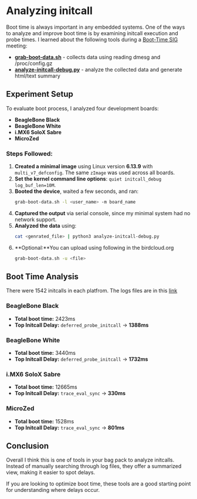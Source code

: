 # Analyzing initcall

Boot time is always important in any embedded systems. One of the ways to analyze and improve boot time is by examining initcall execution and probe times. I learned about the following tools during a [Boot-Time SIG](https://elinux.org/Boot-Time_SIG) meeting:

- [**grab-boot-data.sh**](https://birdcloud.org/boot-time/Boot-time_Tools) - collects data using reading dmesg and /proc/config.gz
- [**analyze-initcall-debug.py**](https://lore.kernel.org/linux-embedded/2289257.vFx2qVVIhK@fedora.fritz.box/T/#t) - analyze the collected data and generate html/text summary

## Experiment Setup

To evaluate boot process, I analyzed four development boards:

- **BeagleBone Black**
- **BeagleBone White**
- **i.MX6 SoloX Sabre**
- **MicroZed**

### Steps Followed:

1. **Created a minimal image** using Linux version **6.13.9** with `multi_v7_defconfig`. The same `zImage` was used across all boards.
2. **Set the kernel command line options**: `quiet initcall_debug log_buf_len=10M`.
3. **Booted the device**, waited a few seconds, and ran:
   ```sh
   grab-boot-data.sh -l <user_name> -m board_name
   ```
4. **Captured the output** via serial console, since my minimal system had no network support.
5. **Analyzed the data** using:
   ```sh
   cat <genrated_file> | python3 analyze-initcall-debug.py
   ```
6. **Optional:**You can upload using following in the birdcloud.org
   ```sh
   grab-boot-data.sh -u <file>
   ```

## Boot Time Analysis

There were 1542 initcalls in each platfrom. The logs files are in this [link](https://birdcloud.org/boot-time/Boot_Data_Set_Summary?action=BootRegion.machine_list_by_lab&lab=manish_labs)

### BeagleBone Black

- **Total boot time:** 2423ms
- **Top Initcall Delay:** `deferred_probe_initcall` → **1388ms**

### BeagleBone White

- **Total boot time:** 3440ms
- **Top Initcall Delay:** `deferred_probe_initcall` → **1732ms**

### i.MX6 SoloX Sabre

- **Total boot time:** 12665ms
- **Top Initcall Delay:** `trace_eval_sync` → **330ms**

### MicroZed

- **Total boot time:** 1528ms
- **Top Initcall Delay:** `trace_eval_sync` → **801ms**

## Conclusion

Overall I think this is one of tools in your bag pack to analyze initcalls. Instead of manually searching through log files, they offer a summarized view, making it easier to spot delays.

If you are looking to optimize boot time, these tools are a good starting point for understanding where delays occur.
